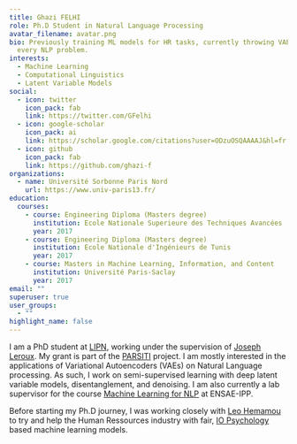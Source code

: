```yaml
---
title: Ghazi FELHI
role: Ph.D Student in Natural Language Processing
avatar_filename: avatar.png
bio: Previously training ML models for HR tasks, currently throwing VAEs at
  every NLP problem.
interests:
  - Machine Learning
  - Computational Linguistics
  - Latent Variable Models
social:
  - icon: twitter
    icon_pack: fab
    link: https://twitter.com/GFelhi
  - icon: google-scholar
    icon_pack: ai
    link: https://scholar.google.com/citations?user=ODzuOSQAAAAJ&hl=fr
  - icon: github
    icon_pack: fab
    link: https://github.com/ghazi-f
organizations:
  - name: Université Sorbonne Paris Nord
    url: https://www.univ-paris13.fr/
education:
  courses:
    - course: Engineering Diploma (Masters degree)
      institution: Ecole Nationale Superieure des Techniques Avancées
      year: 2017
    - course: Engineering Diploma (Masters degree)
      institution: Ecole Nationale d'Ingénieurs de Tunis
      year: 2017
    - course: Masters in Machine Learning, Information, and Content
      institution: Université Paris-Saclay
      year: 2017
email: ""
superuser: true
user_groups:
  - ""
highlight_name: false
---
```

I am a PhD student at [LIPN](https://lipn.univ-paris13.fr/), working under the supervision of [Joseph Leroux](https://lipn.univ-paris13.fr/~leroux/). My grant is part of the [PARSITI](https://anr.fr/en/funded-projects-and-impact/funded-projects/project/funded/project/b2d9d3668f92a3b9fbbf7866072501ef-43ddacb159/?tx_anrprojects_funded%5Bcontroller%5D=Funded&cHash=b64962ed2dd408fd110e35e193667779) project. I am mostly interested in the applications of Variational Autoencoders (VAEs) on Natural Language processing. As such, I work on semi-supervised learning with deep latent variable models, disentanglement, and denoising.
I am also currently a lab supervisor for the course [Machine Learning for NLP](https://nlp-ensae.github.io/) at ENSAE-IPP.

Before starting my Ph.D journey, I was working closely with [Leo Hemamou](https://lhemamou.github.io/)  to try and help the Human Ressources industry with fair, [IO Psychology](https://en.wikipedia.org/wiki/Industrial_and_organizational_psychology) based machine learning models.
